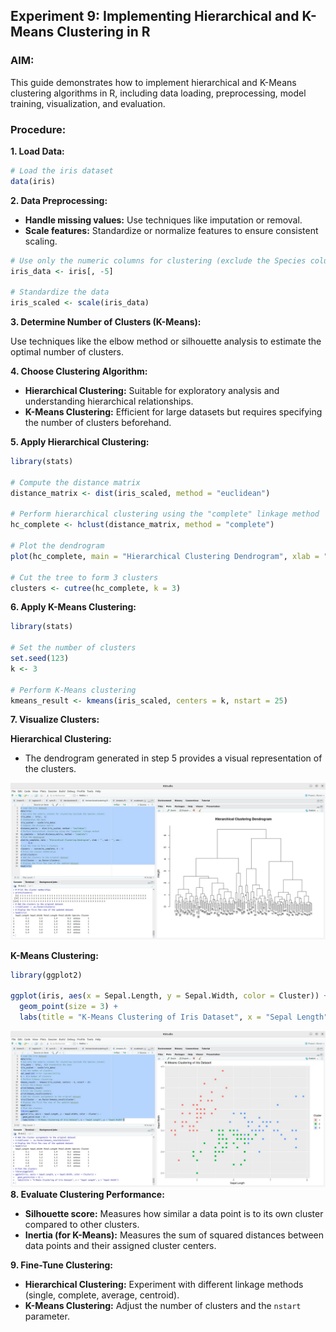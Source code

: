 ## Experiment 9: Implementing Hierarchical and K-Means Clustering in R

### AIM:

This guide demonstrates how to implement hierarchical and K-Means clustering algorithms in R, including data loading, preprocessing, model training, visualization, and evaluation.

### Procedure:

**1. Load Data:**

```R
# Load the iris dataset
data(iris)
```

**2. Data Preprocessing:**

* **Handle missing values:** Use techniques like imputation or removal.
* **Scale features:** Standardize or normalize features to ensure consistent scaling.

```R
# Use only the numeric columns for clustering (exclude the Species column)
iris_data <- iris[, -5]

# Standardize the data
iris_scaled <- scale(iris_data)
```

**3. Determine Number of Clusters (K-Means):**

Use techniques like the elbow method or silhouette analysis to estimate the optimal number of clusters.

**4. Choose Clustering Algorithm:**

* **Hierarchical Clustering:** Suitable for exploratory analysis and understanding hierarchical relationships.
* **K-Means Clustering:** Efficient for large datasets but requires specifying the number of clusters beforehand.

**5. Apply Hierarchical Clustering:**

```R
library(stats)

# Compute the distance matrix
distance_matrix <- dist(iris_scaled, method = "euclidean")

# Perform hierarchical clustering using the "complete" linkage method
hc_complete <- hclust(distance_matrix, method = "complete")

# Plot the dendrogram
plot(hc_complete, main = "Hierarchical Clustering Dendrogram", xlab = "", sub = "", cex = 0.6)

# Cut the tree to form 3 clusters
clusters <- cutree(hc_complete, k = 3)
```

**6. Apply K-Means Clustering:**

```R
library(stats)

# Set the number of clusters
set.seed(123)
k <- 3

# Perform K-Means clustering
kmeans_result <- kmeans(iris_scaled, centers = k, nstart = 25)
```

**7. Visualize Clusters:**

**Hierarchical Clustering:**

* The dendrogram generated in step 5 provides a visual representation of the clusters.

![alt text](image.png)

**K-Means Clustering:**

```R
library(ggplot2)

ggplot(iris, aes(x = Sepal.Length, y = Sepal.Width, color = Cluster)) +
  geom_point(size = 3) +
  labs(title = "K-Means Clustering of Iris Dataset", x = "Sepal Length", y = "Sepal Width")
```
![alt text](image-1.png)
**8. Evaluate Clustering Performance:**

* **Silhouette score:** Measures how similar a data point is to its own cluster compared to other clusters.
* **Inertia (for K-Means):** Measures the sum of squared distances between data points and their assigned cluster centers.

**9. Fine-Tune Clustering:**

* **Hierarchical Clustering:** Experiment with different linkage methods (single, complete, average, centroid).
* **K-Means Clustering:** Adjust the number of clusters and the `nstart` parameter.




